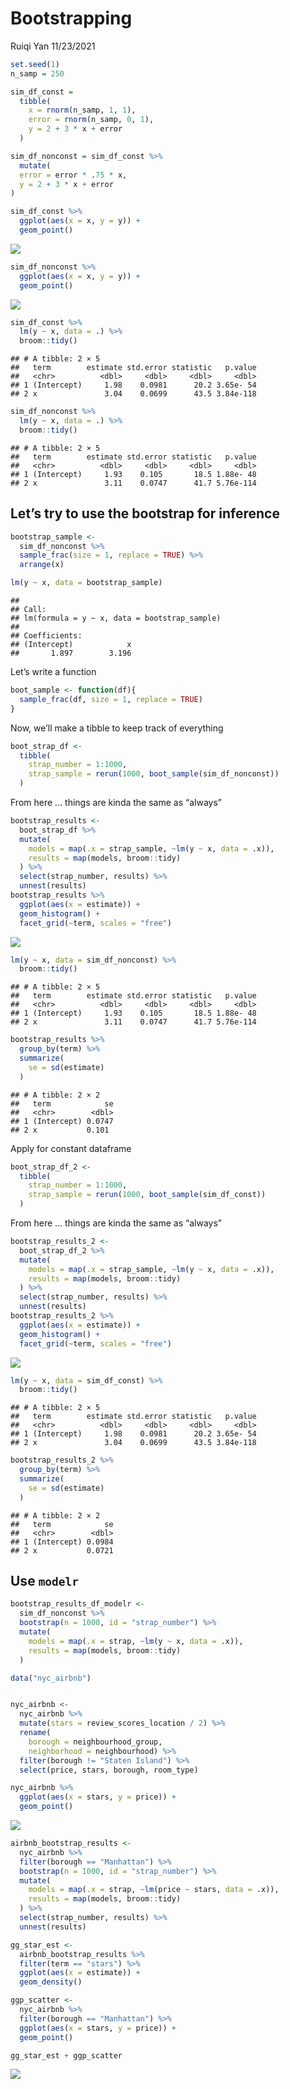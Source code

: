 Bootstrapping
================
Ruiqi Yan
11/23/2021

``` r
set.seed(1)
n_samp = 250

sim_df_const = 
  tibble(
    x = rnorm(n_samp, 1, 1),
    error = rnorm(n_samp, 0, 1),
    y = 2 + 3 * x + error
  )

sim_df_nonconst = sim_df_const %>% 
  mutate(
  error = error * .75 * x,
  y = 2 + 3 * x + error
)
```

``` r
sim_df_const %>% 
  ggplot(aes(x = x, y = y)) +
  geom_point()
```

![](bootstrapping_files/figure-gfm/unnamed-chunk-3-1.png)<!-- -->

``` r
sim_df_nonconst %>% 
  ggplot(aes(x = x, y = y)) +
  geom_point()
```

![](bootstrapping_files/figure-gfm/unnamed-chunk-3-2.png)<!-- -->

``` r
sim_df_const %>% 
  lm(y ~ x, data = .) %>% 
  broom::tidy()
```

    ## # A tibble: 2 × 5
    ##   term        estimate std.error statistic   p.value
    ##   <chr>          <dbl>     <dbl>     <dbl>     <dbl>
    ## 1 (Intercept)     1.98    0.0981      20.2 3.65e- 54
    ## 2 x               3.04    0.0699      43.5 3.84e-118

``` r
sim_df_nonconst %>% 
  lm(y ~ x, data = .) %>% 
  broom::tidy()
```

    ## # A tibble: 2 × 5
    ##   term        estimate std.error statistic   p.value
    ##   <chr>          <dbl>     <dbl>     <dbl>     <dbl>
    ## 1 (Intercept)     1.93    0.105       18.5 1.88e- 48
    ## 2 x               3.11    0.0747      41.7 5.76e-114

## Let’s try to use the bootstrap for inference

``` r
bootstrap_sample <- 
  sim_df_nonconst %>% 
  sample_frac(size = 1, replace = TRUE) %>% 
  arrange(x)

lm(y ~ x, data = bootstrap_sample)
```

    ## 
    ## Call:
    ## lm(formula = y ~ x, data = bootstrap_sample)
    ## 
    ## Coefficients:
    ## (Intercept)            x  
    ##       1.897        3.196

Let’s write a function

``` r
boot_sample <- function(df){
  sample_frac(df, size = 1, replace = TRUE)
}
```

Now, we’ll make a tibble to keep track of everything

``` r
boot_strap_df <-
  tibble(
    strap_number = 1:1000,
    strap_sample = rerun(1000, boot_sample(sim_df_nonconst))
  )
```

From here … things are kinda the same as “always”

``` r
bootstrap_results <-
  boot_strap_df %>% 
  mutate(
    models = map(.x = strap_sample, ~lm(y ~ x, data = .x)),
    results = map(models, broom::tidy)
  ) %>% 
  select(strap_number, results) %>% 
  unnest(results)
bootstrap_results %>% 
  ggplot(aes(x = estimate)) +
  geom_histogram() +
  facet_grid(~term, scales = "free")
```

![](bootstrapping_files/figure-gfm/unnamed-chunk-8-1.png)<!-- -->

``` r
lm(y ~ x, data = sim_df_nonconst) %>% 
  broom::tidy()
```

    ## # A tibble: 2 × 5
    ##   term        estimate std.error statistic   p.value
    ##   <chr>          <dbl>     <dbl>     <dbl>     <dbl>
    ## 1 (Intercept)     1.93    0.105       18.5 1.88e- 48
    ## 2 x               3.11    0.0747      41.7 5.76e-114

``` r
bootstrap_results %>% 
  group_by(term) %>% 
  summarize(
    se = sd(estimate)
  )
```

    ## # A tibble: 2 × 2
    ##   term            se
    ##   <chr>        <dbl>
    ## 1 (Intercept) 0.0747
    ## 2 x           0.101

Apply for constant dataframe

``` r
boot_strap_df_2 <-
  tibble(
    strap_number = 1:1000,
    strap_sample = rerun(1000, boot_sample(sim_df_const))
  )
```

From here … things are kinda the same as “always”

``` r
bootstrap_results_2 <-
  boot_strap_df_2 %>% 
  mutate(
    models = map(.x = strap_sample, ~lm(y ~ x, data = .x)),
    results = map(models, broom::tidy)
  ) %>% 
  select(strap_number, results) %>% 
  unnest(results)
bootstrap_results_2 %>% 
  ggplot(aes(x = estimate)) +
  geom_histogram() +
  facet_grid(~term, scales = "free")
```

![](bootstrapping_files/figure-gfm/unnamed-chunk-10-1.png)<!-- -->

``` r
lm(y ~ x, data = sim_df_const) %>% 
  broom::tidy()
```

    ## # A tibble: 2 × 5
    ##   term        estimate std.error statistic   p.value
    ##   <chr>          <dbl>     <dbl>     <dbl>     <dbl>
    ## 1 (Intercept)     1.98    0.0981      20.2 3.65e- 54
    ## 2 x               3.04    0.0699      43.5 3.84e-118

``` r
bootstrap_results_2 %>% 
  group_by(term) %>% 
  summarize(
    se = sd(estimate)
  )
```

    ## # A tibble: 2 × 2
    ##   term            se
    ##   <chr>        <dbl>
    ## 1 (Intercept) 0.0984
    ## 2 x           0.0721

## Use `modelr`

``` r
bootstrap_results_df_modelr <-
  sim_df_nonconst %>% 
  bootstrap(n = 1000, id = "strap_number") %>% 
  mutate(
    models = map(.x = strap, ~lm(y ~ x, data = .x)),
    results = map(models, broom::tidy)
  )
```

``` r
data("nyc_airbnb")


nyc_airbnb <- 
  nyc_airbnb %>% 
  mutate(stars = review_scores_location / 2) %>% 
  rename(
    borough = neighbourhood_group,
    neighborhood = neighbourhood) %>% 
  filter(borough != "Staten Island") %>% 
  select(price, stars, borough, room_type)
```

``` r
nyc_airbnb %>% 
  ggplot(aes(x = stars, y = price)) +
  geom_point()
```

![](bootstrapping_files/figure-gfm/unnamed-chunk-13-1.png)<!-- -->

``` r
airbnb_bootstrap_results <-
  nyc_airbnb %>% 
  filter(borough == "Manhattan") %>% 
  bootstrap(n = 1000, id = "strap_number") %>% 
  mutate(
    models = map(.x = strap, ~lm(price ~ stars, data = .x)),
    results = map(models, broom::tidy)
  ) %>% 
  select(strap_number, results) %>% 
  unnest(results)

gg_star_est <- 
  airbnb_bootstrap_results %>%
  filter(term == "stars") %>% 
  ggplot(aes(x = estimate)) + 
  geom_density()

ggp_scatter <-
  nyc_airbnb %>% 
  filter(borough == "Manhattan") %>%
  ggplot(aes(x = stars, y = price)) +
  geom_point()

gg_star_est + ggp_scatter
```

![](bootstrapping_files/figure-gfm/unnamed-chunk-14-1.png)<!-- -->
